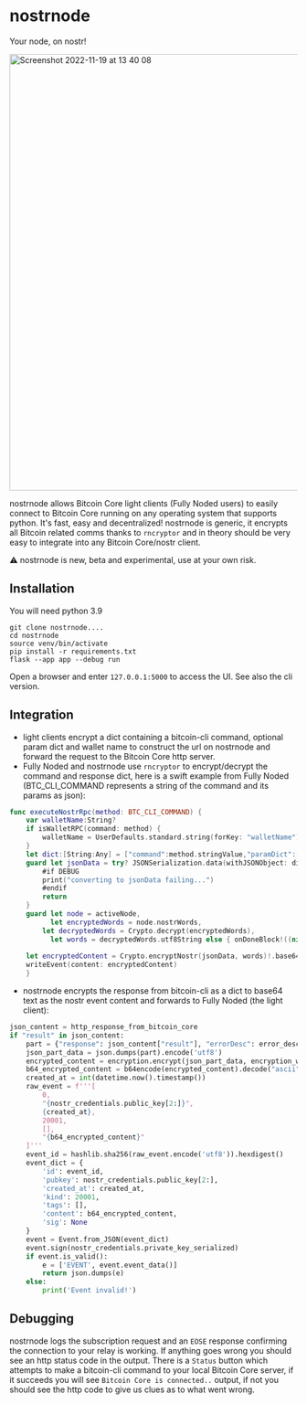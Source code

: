 # nostrnode
Your node, on nostr!

<img width="764" alt="Screenshot 2022-11-19 at 13 40 08" src="https://user-images.githubusercontent.com/30832395/202874073-0a50602d-f6cb-4738-b277-ca480205c0b9.png">

nostrnode allows Bitcoin Core light clients (Fully Noded users) to easily connect to Bitcoin Core running on any operating 
system that supports python. It's fast, easy and decentralized! nostrnode is generic, it encrypts all Bitcoin related comms 
thanks to `rncryptor` and in theory should be very easy to integrate into any Bitcoin Core/nostr client. 

⚠️ nostrnode is new, beta and experimental, use at your own risk.

## Installation
You will need python 3.9
```
git clone nostrnode....
cd nostrnode
source venv/bin/activate
pip install -r requirements.txt
flask --app app --debug run
```
Open a browser and enter `127.0.0.1:5000` to access the UI. See also the cli version.


## Integration

- light clients encrypt a dict containing a bitcoin-cli command, optional param dict and wallet name to construct the url 
  on nostrnode and forward the request to the Bitcoin Core http server.
- Fully Noded and nostrnode use `rncryptor` to encrypt/decrypt the command and response dict, here is a swift example 
  from Fully Noded (BTC_CLI_COMMAND represents a string of the command and its params as json):
```swift
func executeNostrRpc(method: BTC_CLI_COMMAND) {
    var walletName:String?
    if isWalletRPC(command: method) {
        walletName = UserDefaults.standard.string(forKey: "walletName")
    }
    let dict:[String:Any] = ["command":method.stringValue,"paramDict":["param":method.paramDict],"wallet":walletName ?? ""]
    guard let jsonData = try? JSONSerialization.data(withJSONObject: dict, options: .prettyPrinted) else {
        #if DEBUG
        print("converting to jsonData failing...")
        #endif
        return
    }
    guard let node = activeNode,
          let encryptedWords = node.nostrWords,
        let decryptedWords = Crypto.decrypt(encryptedWords),
          let words = decryptedWords.utf8String else { onDoneBlock!((nil, "Error encrypting content...")); return }
    
    let encryptedContent = Crypto.encryptNostr(jsonData, words)!.base64EncodedString()
    writeEvent(content: encryptedContent)
    }
```

- nostrnode encrypts the response from bitcoin-cli as a dict to base64 text as the nostr event content and forwards to 
  Fully Noded (the light client):
```python
json_content = http_response_from_bitcoin_core
if "result" in json_content:
    part = {"response": json_content["result"], "errorDesc": error_desc}
    json_part_data = json.dumps(part).encode('utf8')
    encrypted_content = encryption.encrypt(json_part_data, encryption_words)
    b64_encrypted_content = b64encode(encrypted_content).decode("ascii")
    created_at = int(datetime.now().timestamp())
    raw_event = f'''[
        0,
        "{nostr_credentials.public_key[2:]}",
        {created_at},
        20001,
        [],
        "{b64_encrypted_content}"
    ]'''
    event_id = hashlib.sha256(raw_event.encode('utf8')).hexdigest()
    event_dict = {
        'id': event_id,
        'pubkey': nostr_credentials.public_key[2:],
        'created_at': created_at,
        'kind': 20001,
        'tags': [],
        'content': b64_encrypted_content,
        'sig': None
    }
    event = Event.from_JSON(event_dict)
    event.sign(nostr_credentials.private_key_serialized)
    if event.is_valid():
        e = ['EVENT', event.event_data()]
        return json.dumps(e)
    else:
        print('Event invalid!')
```

## Debugging
nostrnode logs the subscription request and an `EOSE` response confirming the connection to your relay is working. If 
anything goes wrong you should see an http status code in the output. There is a `Status` button which attempts to make 
a bitcoin-cli command to your local Bitcoin Core server, if it succeeds you will see `Bitcoin Core is connected..` 
output, if not you should see the http code to give us clues as to what went wrong. 


